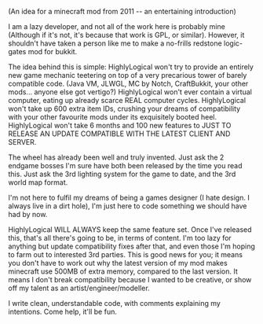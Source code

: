 (An idea for a minecraft mod from 2011 -- an entertaining introduction)

I am a lazy developer, and not all of the work here is probably mine (Although if it's not, it's because that work is GPL, or similar).
However, it shouldn't have taken a person like me to make a no-frills redstone logic-gates mod for bukkit.

The idea behind this is simple:
HighlyLogical won't try to provide an entirely new game mechanic teetering on top of a very precarious tower of barely compatible code. (Java VM, JLWGL, MC by Notch, CraftBukkit, your other mods... anyone else got vertigo?)
HighlyLogical won't ever contain a virtual computer, eating up already scarce REAL computer cycles.
HighlyLogical won't take up 600 extra item IDs, crushing your dreams of compatibility with your other favourite mods under its exquisitely booted heel.
HighlyLogical won't take 6 months and 100 new features to JUST TO RELEASE AN UPDATE COMPATIBLE WITH THE LATEST CLIENT AND SERVER.

The wheel has already been well and truly invented.
Just ask the 2 endgame bosses I'm sure have both been released by the time you read this.
Just ask the 3rd lighting system for the game to date, and the 3rd world map format.

I'm not here to fulfil my dreams of being a games designer (I hate design. I always live in a dirt hole), I'm just here to code something we should have had by now.

HighlyLogical WILL ALWAYS keep the same feature set. Once I've released this, that's all there's going to be, in terms of content.
I'm too lazy for anything but update compatibility fixes after that, and even those I'm hoping to farm out to interested 3rd parties.
This is good news for you; it means you don't have to work out why the latest version of my mod makes minecraft use 500MB of extra memory,
compared to the last version. It means I don't break compatibility because I wanted to be creative,
or show off my talent as an artist/engineer/modeller.

I write clean, understandable code, with comments explaining my intentions. Come help, it'll be fun.
